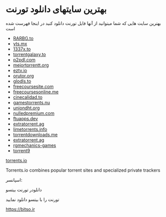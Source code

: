 # بهترین سایتهای دانلود تورنت
بهترین سایت هایی که شما میتوانید از آنها فایل تورنت دانلود کنید در اینجا فهرست شده است

* [RARBG.to](https://rarbg.to)
* [yts.mx](https://yts.mx)
* [1337x.to](https://1337x.to)
* [torrentgalaxy.to](https://torrentgalaxy.to)
* [p2pdl.com](http://p2pdl.com)
* [mejortorrentt.org](http://www.mejortorrentt.org)
* [eztv.io](https://eztv.io)
* [orutor.org](http://orutor.org)
* [glodls.to](http://glodls.to)
* [freecoursesite.com](https://freecoursesite.com)
* [freecoursesonline.me](https://www.freecoursesonline.me)
* [cinecalidad.to](https://www.cinecalidad.is)
* [gamestorrents.nu](https://www.gamestorrents.nu)
* [uniondht.org](http://uniondht.org)
* [nulledpremium.com](https://nulledpremium.com)
* [ftuapps.dev](https://ftuapps.dev)
* [extratorrent.ag](https://extratorrent.ag)
* [limetorrents.info](https://www.limetorrents.info)
* [torrentdownloads.me](https://www.torrentdownloads.me)
* [extratorrent.ag](https://extratorrent.ag)
* [rgmechanics-games](https://rgmechanics-games.com)
* [torrent9](https://www4.torrent9.to)




[torrents.io](https://torrents.io)

Torrents.io combines popular torrent sites and specialized private trackers




اسپانسر:

دانلودر تورنت بیتسو

تورنت را با بیتسو دانلود نمایید

https://bitso.ir
